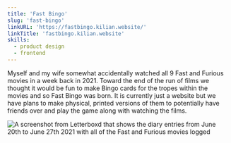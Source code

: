 ```yaml
---
title: 'Fast Bingo'
slug: 'fast-bingo'
linkURL: 'https://fastbingo.kilian.website/'
linkTitle: 'fastbingo.kilian.website'
skills:
  - product design
  - frontend
---
```


Myself and my wife somewhat accidentally watched all 9 Fast and Furious movies in a week back in 2021. Toward the end of the run of films we thought it would be fun to make Bingo cards for the tropes within the movies and so Fast Bingo was born. It is currently just a website but we have plans to make physical, printed versions of them to potentially have friends over and play the game along with watching the films.

![A screenshot from Letterboxd that shows the diary entries from June 20th to June 27th 2021 with all of the Fast and Furious movies logged](/images/posts/fast-bingo.png)
